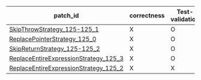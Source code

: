  | patch_id |correctness |Test-validation |NPEX-validation |
 |--- | --- | --- | --- | 
 | [SkipThrowStrategy_125-125_1](./patches/SkipThrowStrategy_125-125_1/patch.java#L126) | X | O | O | 
 | [ReplacePointerStrategy_125_0](./patches/ReplacePointerStrategy_125_0/patch.java#L126) | X | O | O | 
 | [SkipReturnStrategy_125-125_2](./patches/SkipReturnStrategy_125-125_2/patch.java#L126) | X | O | X | 
 | [ReplaceEntireExpressionStrategy_125_3](./patches/ReplaceEntireExpressionStrategy_125_3/patch.java#L126) | X | O | O | 
 | [ReplaceEntireExpressionStrategy_125_2](./patches/ReplaceEntireExpressionStrategy_125_2/patch.java#L126) | X | X | O | 
